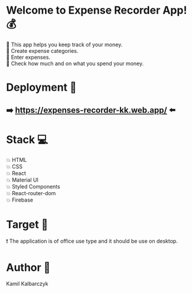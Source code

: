 # Welcome to Expense Recorder App! :moneybag:

:pushpin: This app helps you keep track of your money.\
:pushpin: Create expense categories.\
:pushpin: Enter expenses.\
:pushpin: Check how much and on what you spend your money.

# Deployment :rocket:

## :arrow_right: https://expenses-recorder-kk.web.app/ :arrow_left:

# Stack :computer:

:boom: HTML\
:boom: CSS\
:boom: React\
:boom: Material UI\
:boom: Styled Components\
:boom: React-router-dom\
:boom: Firebase

# Target :dart:

:exclamation: The application is of office use type and it should be use on desktop.

# Author :boy:

Kamil Kalbarczyk
